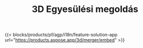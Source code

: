 ﻿---
title: 3D Egyesülési megoldás 
weight: 7730
url: /hu/merger
limit: 
description: A(z) FBX, OBJ, STL, DAE, GLTF és egyebek egyesítése egyetlen 3D fájlba bármilyen támogatott formátumban
widgetUrl: "https://products.aspose.com/3d/merger/embed"
---
{{< blocks/products/pf/agp/i18n/feature-solution-app url="https://products.aspose.app/3d/merger/embed" >}} 
